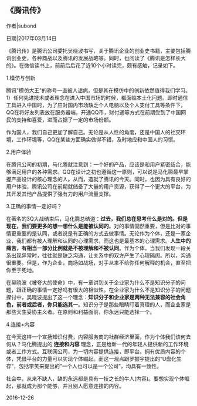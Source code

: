 ## 《腾讯传》

作者|subond

日期|2017年03月14日

《腾讯传》是腾讯公司委托吴晓波书写，关于腾讯企业的创业史书籍，主要包括腾讯创业史，各种商战以及腾讯的发展战略等。同时，也阅读了《腾讯是怎样长大的》。在微信读书上，前前后后花了近10个小时读完，颇有感触，记录如下。

1.模仿与创新

腾讯"模仿大王"的称号一直被人诟病，但是其在模仿中的创新依然值得我们学习。1）任何先进技术或者理念在进入中国市场的时候，都面临本土化问题。即时通信工具进入中国时，为了应对国内市场缺乏个人电脑以及个人支付工具等条件下，QQ在将好友列表放在服务器端，开通QQ币，财付通等方式在前期受到了中国网民的支持和喜爱，进而占据了一定的市场份额。

作为国人，我们自己更加了解自己。无论是从人性的角度，还是中国人的社交环境，工作环境等，QQ在某些方面确实做得不错，及时地应和中国人的习惯。

2.用户体验

在腾讯公司的初期，马化腾就注意到：一个好的产品，应该是和用户紧密结合，能够满足用户的各种需求。QQ在设计之初也遵循这一原则，可以说是马化腾最早掌握产品设计的核心理念的人。从而，造就了腾讯的今天。同时，也因为具有良好的用户体验，腾讯公司在前期就储备了大量的用户资源，获得了一个更大的平台，为其开发其他产品提供了强有力的用户流量支撑。

3.正确的事情一定好吗？

在著名的3Q大战结束后，马化腾总结道：**过去，我们总在思考什么是对的。但是现在，我们要更多的想一想什么是能被认同的**。对的事情固然重要，但是比对的事情更重要的是认同，或者说是有正确的方式去做事情。无论作为个体，还是一家企业，我们都有被人理解和认同的心理需求，而这也是最基本的心理需求。**人生中的痛苦，有相当一部分比例就是不被理解和不被认同**。作为个体，当我们发现一段关系出现异常时，往往就是缺乏沟通，让关系中的双方产生了心理隔阂。所以，沟通很重要。但是，作为企业，商场如战场，对手从来不给你任何解释的机会，直至把你至于死地。

在吴晓波《被夸大的使命》中，有一章讲到关于企业家为什么不是知识分子的问题，跟正确的事情一定好吗有很大的相似性。在企业家为什么不是知识分子的问题探讨中，吴晓波提出了这一个理念：**知识分子和企业家是两种无法兼容的社会角色，前者或后者，你只能选其一**。知识分子是那些眼睛盯着真理的人，而企业家是那些天生妥协主义者。在原则和利益面前，你永远只能选择一个。

4.连接+内容

在今天这样一个宣扬知识付费，内容服务商的社群经济里面，作为个体我们该何去何从？马化腾提出的 **连接和内容** 理念，正是给新一代的年轻人提供新的工作环境或者工作方式。互联网公司，为一切内容提供连接，即平台。拥有优质内容的个体，凭借平台的力量可以实现个体崛起。而这一观点跟罗振宇提出的“U盘化生存”，包括李笑来提出的”一个人也可以是一个公司”，均具有一致性。

社会中，从来不缺人，缺的永远都是具有一技之长的牛人(内容)。要想实现个体崛起，那就成为那个能够，并且别人愿意连接的内容。

2016-12-26
